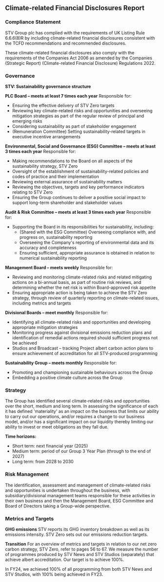 ## Climate-related Financial Disclosures Report

### Compliance Statement

STV Group plc has complied with the requirements of UK Listing Rule 6.6.6(8)R by including climate-related financial disclosures consistent with the TCFD recommendations and recommended disclosures.

These climate-related financial disclosures also comply with the requirements of the Companies Act 2006 as amended by the Companies (Strategic Report) (Climate-related Financial Disclosure) Regulations 2022.

### Governance

**STV: Sustainability governance structure**

**PLC Board – meets at least 7 times each year**
Responsible for:
- Ensuring the effective delivery of STV Zero targets
- Reviewing key climate-related risks and opportunities and overseeing mitigation strategies as part of the regular review of principal and emerging risks
- Considering sustainability as part of stakeholder engagement
- (Remuneration Committee) Setting sustainability-related targets in executive incentive arrangements

**Environmental, Social and Governance (ESG) Committee – meets at least 3 times each year**
Responsible for:
- Making recommendations to the Board on all aspects of the sustainability strategy, STV Zero
- Oversight of the establishment of sustainability-related policies and codes of practice and their implementation
- Reviewing external assurance of sustainability matters
- Reviewing the objectives, targets and key performance indicators relating to STV Zero
- Ensuring the Group continues to deliver a positive social impact to support long-term shareholder and stakeholder values

**Audit & Risk Committee – meets at least 3 times each year**
Responsible for:
- Supporting the Board in its responsibilities for sustainability, including:
  - (Shared with the ESG Committee) Overseeing compliance with, and progress on, sustainability reporting
  - Overseeing the Company's reporting of environmental data and its accuracy and completeness
  - Ensuring sufficient, appropriate assurance is obtained in relation to numerical sustainability reporting

**Management Board – meets weekly**
Responsible for:
- Reviewing and monitoring climate-related risks and related mitigating actions on a bi-annual basis, as part of routine risk reviews, and determining whether the net risk is within Board-approved risk appetite
- Ensuring appropriate action is being taken to achieve the STV Zero strategy, through review of quarterly reporting on climate-related issues, including metrics and targets

**Divisional Boards – meet monthly**
Responsible for:
- Identifying all climate-related risks and opportunities and developing appropriate mitigation strategies
- Monitoring progress against divisional emissions reduction plans and identification of remedial actions required should sufficient progress not be achieved
- Studios and Broadcast – tracking Project albert carbon action plans to ensure achievement of accreditation for all STV-produced programming

**Sustainability Group – meets monthly**
Responsible for:
- Promoting and championing sustainable behaviours across the Group
- Embedding a positive climate culture across the Group

### Strategy

The Group has identified several climate-related risks and opportunities over the short, medium and long term. In assessing the significance of each it has defined 'materiality' as an impact on the business that limits our ability to carry out our operations, and/or requires a change to our business model, and/or has a significant impact on our liquidity thereby limiting our ability to invest or meet obligations as they fall due.

**Time horizons:**
- Short term: next financial year (2025)
- Medium term: period of our Group 3 Year Plan (through to the end of 2027)
- Long term: from 2028 to 2030

### Risk Management

The identification, assessment and management of climate-related risks and opportunities is undertaken throughout the business, with subsidiary/divisional management teams responsible for these activities in their own business and then the Management Board, ESG Committee and Board of Directors taking a Group-wide perspective.

### Metrics and Targets

**GHG emissions**
STV reports its GHG inventory breakdown as well as its emissions intensity. STV Zero sets out our emissions reduction targets.

**Transition**
For an overview of metrics and targets in relation to our net zero carbon strategy, STV Zero, refer to pages 56 to 67. We measure the number of programmes produced by STV News and STV Studios (separately) that achieve albert accreditation. Our target is to achieve 100%.

In FY24, we achieved 100% of all programming from both STV News and STV Studios, with 100% being achieved in FY23.
